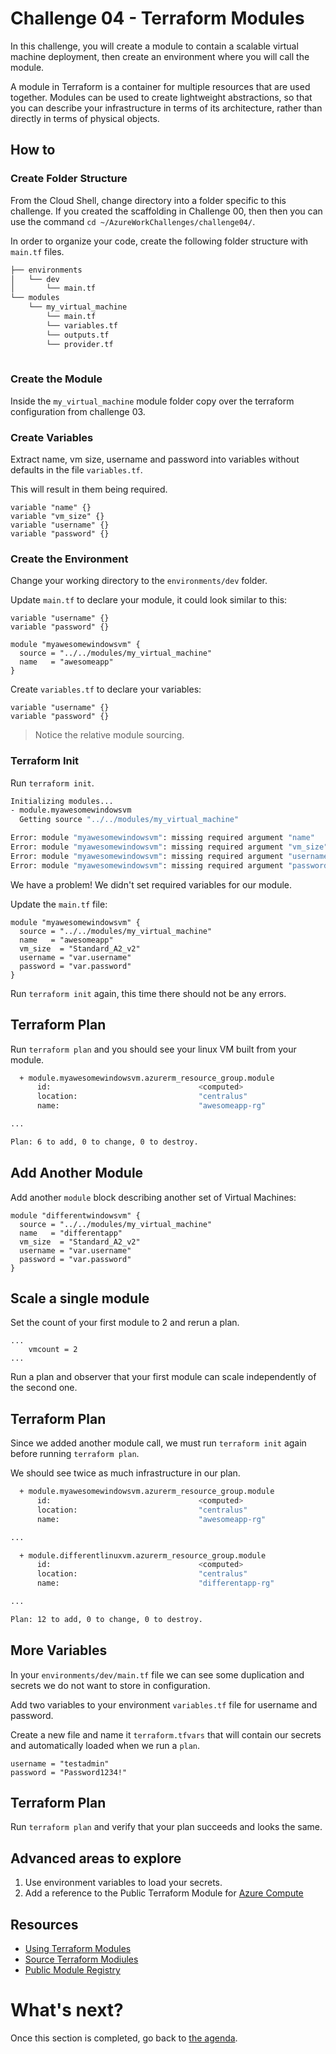 # Challenge 04 - Terraform Modules

In this challenge, you will create a module to contain a scalable virtual machine deployment, then create an environment where you will call the module.

A module in Terraform is a container for multiple resources that are used together. Modules can be used to create lightweight abstractions, so that you can describe your infrastructure in terms of its architecture, rather than directly in terms of physical objects.

## How to

### Create Folder Structure

From the Cloud Shell, change directory into a folder specific to this challenge. If you created the scaffolding in Challenge 00, then then you can use the command `cd ~/AzureWorkChallenges/challenge04/`.

In order to organize your code, create the following folder structure with `main.tf` files.

```sh
├── environments
│   └── dev
│       └── main.tf
└── modules
    └── my_virtual_machine
        └── main.tf
        └── variables.tf
        └── outputs.tf
        └── provider.tf
        
```

### Create the Module

Inside the `my_virtual_machine` module folder copy over the terraform configuration from challenge 03.

### Create Variables

Extract name, vm size, username and password into variables without defaults in the file `variables.tf`.

This will result in them being required.

```hcl
variable "name" {}
variable "vm_size" {}
variable "username" {}
variable "password" {}
```

### Create the Environment

Change your working directory to the `environments/dev` folder.

Update `main.tf` to declare your module, it could look similar to this:

```hcl
variable "username" {}
variable "password" {}

module "myawesomewindowsvm" {
  source = "../../modules/my_virtual_machine"
  name   = "awesomeapp"
}
```

Create `variables.tf` to declare your variables:

```hcl
variable "username" {}
variable "password" {}
```


> Notice the relative module sourcing.

### Terraform Init

Run `terraform init`.

```sh
Initializing modules...
- module.myawesomewindowsvm
  Getting source "../../modules/my_virtual_machine"

Error: module "myawesomewindowsvm": missing required argument "name"
Error: module "myawesomewindowsvm": missing required argument "vm_size"
Error: module "myawesomewindowsvm": missing required argument "username"
Error: module "myawesomewindowsvm": missing required argument "password"
```

We have a problem! We didn't set required variables for our module.

Update the `main.tf` file:

```hcl
module "myawesomewindowsvm" {
  source = "../../modules/my_virtual_machine"
  name   = "awesomeapp"
  vm_size  = "Standard_A2_v2"
  username = "var.username"
  password = "var.password"
}
```

Run `terraform init` again, this time there should not be any errors.

## Terraform Plan

Run `terraform plan` and you should see your linux VM built from your module.

```sh
  + module.myawesomewindowsvm.azurerm_resource_group.module
      id:                                 <computed>
      location:                           "centralus"
      name:                               "awesomeapp-rg"

...

Plan: 6 to add, 0 to change, 0 to destroy.
```

## Add Another Module

Add another `module` block describing another set of Virtual Machines:

```hcl
module "differentwindowsvm" {
  source = "../../modules/my_virtual_machine"
  name   = "differentapp"
  vm_size  = "Standard_A2_v2"
  username = "var.username"
  password = "var.password"
}
```

## Scale a single module

Set the count of your first module to 2 and rerun a plan.

```hcl
...
    vmcount = 2
...
```

Run a plan and observer that your first module can scale independently of the second one.

## Terraform Plan

Since we added another module call, we must run `terraform init` again before running `terraform plan`.

We should see twice as much infrastructure in our plan.

```sh
  + module.myawesomewindowsvm.azurerm_resource_group.module
      id:                                 <computed>
      location:                           "centralus"
      name:                               "awesomeapp-rg"

...

  + module.differentlinuxvm.azurerm_resource_group.module
      id:                                 <computed>
      location:                           "centralus"
      name:                               "differentapp-rg"

...

Plan: 12 to add, 0 to change, 0 to destroy.

```

## More Variables

In your `environments/dev/main.tf` file we can see some duplication and secrets we do not want to store in configuration.

Add two variables to your environment `variables.tf` file for username and password.

Create a new file and name it `terraform.tfvars` that will contain our secrets and automatically loaded when we run a `plan`.

```hcl
username = "testadmin"
password = "Password1234!"
```

## Terraform Plan

Run `terraform plan` and verify that your plan succeeds and looks the same.

## Advanced areas to explore

1. Use environment variables to load your secrets.
1. Add a reference to the Public Terraform Module for [Azure Compute](https://registry.terraform.io/modules/Azure/compute/azurerm)

## Resources

- [Using Terraform Modules](https://www.terraform.io/docs/modules/usage.html)
- [Source Terraform Modiules](https://www.terraform.io/docs/modules/sources.html)
- [Public Module Registry](https://www.terraform.io/docs/registry/index.html)

What's next?
==============

Once this section is completed, go back to [the agenda](../../README.md).

